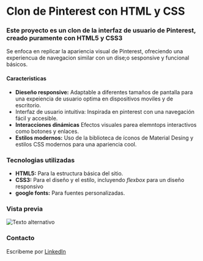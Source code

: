 # Clon de Pinterest con HTML y CSS
### Este proyecto es un clon de la interfaz de usuario de Pinterest, creado puramente con HTML5 y CSS3
Se enfoca en replicar la apariencia visual de Pinterest, ofreciendo una experiencua de navegacion similar con un dise;o sesponsive y funcional básicos.
#### Caracteristicas
* **Dieseño responsive:** Adaptable a diferentes tamaños de pantalla para una expeiencia de usuario optima en dispositivos moviles y de escritorio.
* Interfaz de usuario intuitiva: Inspirada en pinterest con una navegación fácil y accesible.
* **Interacciones dinámicas** Efectos visuales parea elemntops interactivos como botones y enlaces.
* **Estilos modernos:** Uso de la biblioteca de íconos de Material Desing y estilos CSS modernos para una apariencia cool.

### Tecnologias utilizadas
+ **HTML5:** Para la estructura básica del sitio.
+ **CSS3:** Para el diseño y el estilo, incluyendo _flexbox_ para un diseño responsivo
+ **google fonts:** Para fuentes personalizadas.

### Vista previa
![Texto alternativo](Breadcrumbspinterest-interface/Imagenes/pinterest.png)


### Contacto
Escribeme por [LinkedIn](https://www.linkedin.com/in/nayeli-zapata-alvarez-221562263/)
